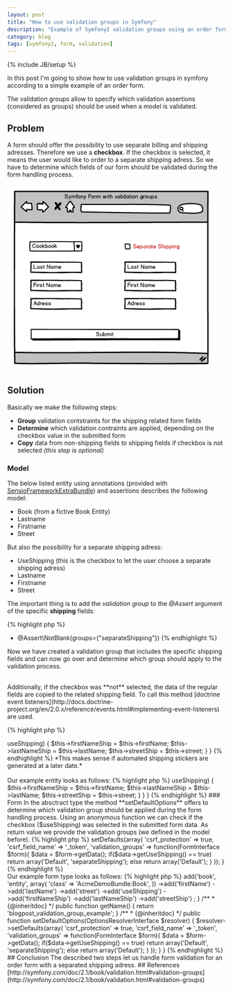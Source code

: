 ```yaml
---
layout: post
title: "How to use validation groups in Symfony"
description: "Example of Symfony2 validation groups using an order form example."
category: blog
tags: [symfony2, form, validation]
---
```

{% include JB/setup %}

In this post I'm going to show how to use validation groups in symfony according to a simple example of an order form.

The validation groups allow to specify which validation assertions (considered as groups) should be used when a model is validated.

## Problem
A form should offer the possibility to use separate billing and shipping adresses. Therefore we use a **checkbox**. If the checkbox is selected, it means the user would like to order to a separate shipping adress. So we have to determine which fields of our form should be validated during the form handling process.

![Mockup](/uploads/2013-04-21-validation-groups_mockup.png)

## Solution

Basically we make the following steps:

- **Group** validation contstraints for the shipping related form fields 
- **Determine** which validation contraints are applied, depending on the checkbox value in the submitted form
- **Copy** data from non-shipping fields to shipping fields if checkbox is not selected *(this step is optional)*

### Model

The below listed entity using annotations (provided with [SensioFrameworkExtraBundle](http://symfony.com/doc/2.1/bundles/SensioFrameworkExtraBundle/index.html)) and assertions describes the following model:

- Book (from a fictive Book Entity)
- Lastname
- Firstname
- Street

But also the possibility for a separate shipping adress:

- UseShipping (this is the checkbox to let the user choose a separate shipping adress)
- Lastname 
- Firstname
- Street

The important thing is to add the *validation group* to the *@Assert* argument of the specific **shipping** fields:

{% highlight php %}
* @Assert\NotBlank(groups={"separateShipping"})
{% endhighlight %}

Now we have created a validation group that includes the specific shipping fields and can now go over and determine which group should apply to the validation process.

<br />
Additionally, if the checkbox was **not** selected, the data of the regular fields are copied to the related shipping field. To call this method [doctrine event listeners](http://docs.doctrine-project.org/en/2.0.x/reference/events.html#implementing-event-listeners) are used.

{% highlight php %}
<?php
...
/**
 * If no separate shipping address is selected,
 * data from personal fields will be mapped to shipping fields.
 * 
 */
public function setShippingData()
{
    if(!$this->useShipping)
    {
        $this->firstNameShip = $this->firstName;
        $this->lastNameShip = $this->lastName;
        $this->streetShip = $this->street;
    }
}
{% endhighlight %}

*This makes sense if automated shipping stickers are generated at a later date.*
<br /><br />

Our example entity looks as follows:

{% highlight php %}
<?php
...
use Doctrine\ORM\Mapping as ORM;
use Symfony\Component\Validator\Constraints as Assert;

/**
 * Subscription
 *
 * @ORM\Table(name="subscriber")
 * @ORM\Entity
 */
class Subscriber
{
    /**
     * @var integer
     *
     * @ORM\Column(name="id", type="integer")
     * @ORM\Id
     * @ORM\GeneratedValue(strategy="AUTO")
     */
    private $id;

    /**
     * @ORM\ManyToOne(targetEntity="Book", inversedBy="Subscriber")
     * @ORM\JoinColumn(name="book", referencedColumnName="id")
     */
    private $book;

    /**
     * @var boolean
     *
     * @ORM\Column(name="use_shipping", type="boolean", nullable=true)
     */
    private $useShipping = false;

    /**
     * @var string
     *
     * @ORM\Column(name="first_name", type="string", length=255)
     * @Assert\NotBlank(message="Name missing!")
     */
    private $firstName;

    /**
     * @var string
     *
     * @ORM\Column(name="first_name_ship", type="string", length=255)
     * @Assert\NotBlank(message="Name missing!", groups={"separateShipping"})
     */
    private $firstNameShip;

    /**
     * @var string
     *
     * @ORM\Column(name="last_name", type="string", length=255)
     * @Assert\NotBlank(message="Name missing!")
     */
    private $lastName;

    /**
     * @var string
     *
     * @ORM\Column(name="last_name_ship", type="string", length=255)
     * @Assert\NotBlank(message="Name missing!", groups={"separateShipping"})
     */
    private $lastNameShip;

    /**
     * @var string
     *
     * @ORM\Column(name="street", type="string", length=255)
     * @Assert\NotBlank(message="Adress missing!")
     */
    private $street;

    /**
     * @var string
     *
     * @ORM\Column(name="street_ship", type="string", length=255)
     * @Assert\NotBlank(message="Adress missing!", groups={"separateShipping"})
     */
    private $streetShip;

    /**
     * @ORM\PrePersist
     */
    public function prePersist()
    {
        self::setShippingData();
    }

    /**
     * @ORM\PreUpdate
     */
    public function preUpdate()
    {
        self::setShippingData();
    }

    /**
     * If no separate shipping address is selected,
     * data from personal fields will be mapped to shipping fields.
     * 
     */
    public function setShippingData()
    {
        if(!$this->useShipping)
        {
            $this->firstNameShip = $this->firstName;
            $this->lastNameShip = $this->lastName;
            $this->streetShip = $this->street;
        }
    }
}
{% endhighlight %}


### Form

In the absctract type the method **setDefaultOptions** offers to determine which validation group should be applied during the form handling process. 

Using an anonymous function we can check if the checkbox ($useShipping) was selected in the submitted form data. As return value we provide the validation groups (we defined in the model before).

{% highlight php %}
<?php
...
public function setDefaultOptions(OptionsResolverInterface $resolver)
{
    $resolver->setDefaults(array(
        'csrf_protection' => true,
        'csrf_field_name' => '_token',
        'validation_groups' => function(FormInterface $form){
            $data = $form->getData();
            if($data->getUseShipping() == true)
                return array('Default', 'separateShipping');
            else
                return array('Default');
        }
    ));
}
{% endhighlight %}

<br />
Our example form type looks as follows:

{% highlight php %}
<?php
...
use Symfony\Component\Form\AbstractType;
use Symfony\Component\Form\FormBuilderInterface;
use Symfony\Component\OptionsResolver\OptionsResolverInterface;
use Symfony\Component\Form\FormInterface;

class AboType extends AbstractType
{
    /**
     * {@inheritdoc}
     */
    public function buildForm(FormBuilderInterface $formBuilder, array $options)
    {

        $formBuilder
            ->add('book', 'entity', array(
                'class'  => 'AcmeDemoBundle:Book',
            ))
            ->add('firstName')
            ->add('lastName')
            ->add('street')
            ->add('useShipping')
            ->add('firstNameShip')
            ->add('lastNameShip')
            ->add('streetShip')
        ;
    }

    /**
     * {@inheritdoc}
     */
    public function getName()
    {
        return 'blogpost_validation_group_example';
    }

    /**
     * {@inheritdoc}
     */
    public function setDefaultOptions(OptionsResolverInterface $resolver)
    {
        $resolver->setDefaults(array(
            'csrf_protection' => true,
            'csrf_field_name' => '_token',
            'validation_groups' => function(FormInterface $form){
                $data = $form->getData();
                if($data->getUseShipping() == true)
                    return array('Default', 'separateShipping');
                else
                    return array('Default');
            }
        ));
    }
}
{% endhighlight %}

## Conclusion

The described two steps let us handle form validation for an order form with a separated shipping adress.

## References
[http://symfony.com/doc/2.1/book/validation.html#validation-groups](http://symfony.com/doc/2.1/book/validation.html#validation-groups)